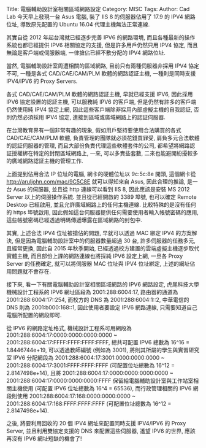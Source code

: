 Title: 電腦輔助設計室相關區域網路設定
Category: MISC
Tags: 
Author: Cad Lab
今天早上發現一台 Asus 電腦, 裝了 IIS 8 的伺服器佔用了 17.9 的 IPV4 網路位址, 導致原先配置的 Ubuntu 16.04 代理主機無法正常連線.

<!-- PELICAN_END_SUMMARY -->

其實自從 2012 年起台灣就已經逐步完善 IPV6 的網路環境, 而且各種最新的操作系統也都已經提供 IPV6 相關協定的支援, 但是許多用戶仍然只用 IPV4 協定, 而且無論是客戶端或伺服器端, 一律搶佔已經不敷分配的 IPV4 網路位址.

當然, 電腦輔助設計室周遭相關的區域網路, 目前只有兩種伺服器非採用 IPV4 協定不可, 一種是各式 CAD/CAE/CAM/PLM 軟體的網路認証主機, 一種則是同時支援 IPV4/IPV6 的 Proxy Servers.

各式 CAD/CAE/CAM/PLM 軟體的網路認証主機, 早就已經支援 IPV6, 因此採用 IPV6 協定設置的認証主機, 可以服務純 IPV6 的客戶端, 但是仍然有許多的客戶端仍然使用純 IPV4 協定上網, 因此這些客戶端除非採用內部虛擬主機的自我認証, 否則仍然必須採用 IPV4 協定, 連接到區域或廣域網路上的認証伺服器.

在台灣教育界有一個非常有趣的現象, 假如用戶堅持要使用合法購買的各式 CAD/CAE/CAM/PLM 軟體, 負責管理的團隊就必須花錢買罪受, 肩負多元合法軟體的認証伺服器的管理, 而且大部份負責代理這些軟體套件的公司, 都希望將網路認証授權綁在特定的封閉區域網路上, 一來, 可以多賣些套數, 二來也能避開紛擾較多的廣域網路認証主機的管理工作.

上面提到佔用合法 IP 位址的電腦, 網卡的硬體位址以 9c:5c:8e 開頭, 這個網卡從 <a href="http://aruljohn.com/mac/9C5C8E">http://aruljohn.com/mac/9C5C8E</a> 就可以得知來自 Asus, 因此合理的推論, 是一台 Asus 的伺服器, 並且從 http 連線可以看到 IIS 8, 因此應該是安裝 MS 2012 Server 以上的伺服操作系統. 並且從已經開啟的 3389 埠號, 也可以確定 Remote Desktop 已經啟用, 並且允許廣域網路上的任何主機連線. 比較特殊的是沒有任何的 https 埠號啟用, 因此假如這台伺服器提供任何需要使用者輸入帳號密碼的應用, 這些帳號密碼已經透過明碼傳遞曝露在區域網路的封包中.

其實, 上述合法 IPV4 位址被搶佔的問題, 早就可以透過 MAC 綁定 IPV4 的方案解決, 但是因為電腦輔助設計室中的伺服器數量超過 30 台, 許多伺服器的任務多元, 且經常更換, 因此自 2015 年秋季開始, 已經透過校方建置的雲端虛擬主機逐步取代實體主機, 而且部份上課的網路連線也將採純 IPV6 設定上網, 一旦各 Proxy Server 的任務確定, 就可以將伺服器 MAC 位址與 IPV4 位址綁定, 上述的網址佔用問題就不會存在.

接下來, 看一下有關電腦輔助設計室相關區域網路的 IPV6 網路設定, 虎尾科技大學機械設計工程系的 IPV6 網址區段為 2001:288:6004:17, 路由器的通道為 2001:288:6004:17::254, 而校方的 DNS 為 2001:288:6004:1::2, 中華電信的 DNS 則為 2001:b000:168::1, 因此使用者要設定 IPV6 網路連線, 只需要知道自己電腦所配置的網段即可.

從 IPV6 的網路定址格式, 機械設計工程系可用網段為 2001:288:6004:17:0000:0000:0000:0000 ~ 2001:288:6004:17:FFFF:FFFF:FFFF:FFFF, 總共可配置 IPV6 總數為 16^16 = 1.8446744e+19, 可以透過教師編號 (例如為 3001), 將則其所屬的學生與實習研究室 IPV6 分配網段為 2001:288:6004:17:3001:0000:0000:0000 ~ 2001:288:6004:17:3001:FFFF:FFFF:FFFF (可配置位址總數為 16^12 = 2.8147498e+14), 且將 2001:288:6004:17:0000:0000:0000:0000 ~ 2001:288:6004:17:0000:0000:0000:FFFF 保留給電腦輔助設計室與工作站室相關主機使用 (可配置 IPV6 位址總數為 16^4 = 65536), 而行政管理相關的 IPV6 網段則使用 2001:288:6004:17:168:0000:0000:0000 ~ 2001:288:6004:17:168:FFFF:FFFF:FFFF (可配置位址總數為 16^12 = 2.8147498e+14).

之後, 將要利用回收的 20 個 IPV4 網址來配置同時支援 IPV4/IPV6 的 Proxy Server, 並且利用雙協定支援的 DNS 來配置這些伺服器, 遙望 IPV6 的世界, 應該再沒有 IPV6 網址短缺的機會了!

